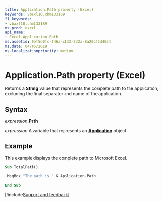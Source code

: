 ```yaml
---
title: Application.Path property (Excel)
keywords: vbaxl10.chm133189
f1_keywords:
- vbaxl10.chm133189
ms.prod: excel
api_name:
- Excel.Application.Path
ms.assetid: 0ef5d0fc-f46a-c133-232a-8a20cf2d4034
ms.date: 04/05/2019
ms.localizationpriority: medium
---
```



# Application.Path property (Excel)

Returns a **String** value that represents the complete path to the application, excluding the final separator and name of the application.


## Syntax

_expression_.**Path**

_expression_ A variable that represents an **[Application](Excel.Application(object).md)** object.


## Example

This example displays the complete path to Microsoft Excel.

```vb
Sub TotalPath() 
 
 MsgBox "The path is " & Application.Path 
 
End Sub
```




[!include[Support and feedback](~/includes/feedback-boilerplate.md)]
